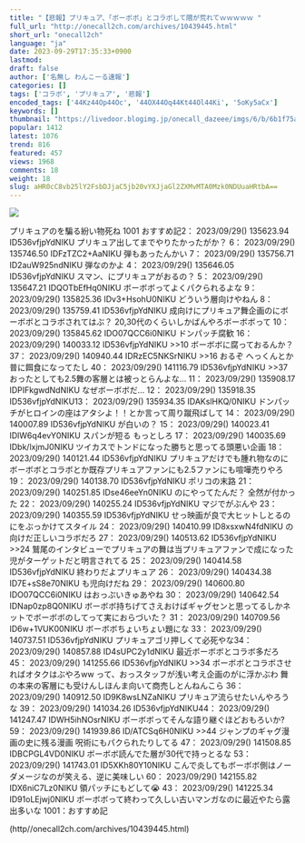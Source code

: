 ```yaml
---
title: "【悲報】プリキュア、「ボーボボ」とコラボして隈が荒れてｗｗｗｗｗ "
full_url: "http://onecall2ch.com/archives/10439445.html"
short_url: "onecall2ch"
language: "ja"
date: 2023-09-29T17:35:33+0900
lastmod: 
draft: false
author: ['名無し わんこーる速報']
categories: []
tags: ['コラボ', 'プリキュア', '悲報']
encoded_tags: ['44Kz44Op44Oc', '44OX44Oq44Kt44Ol44Ki', '5oKy5aCx']
keywords: []
thumbnail: "https://livedoor.blogimg.jp/onecall_dazeee/imgs/6/b/6b1f75a4-s.jpg"
popular: 1412
latest: 1076
trend: 816
featured: 457
views: 1968
comments: 18
weight: 18
slug: aHR0cC8vb25lY2FsbDJjaC5jb20vYXJjaGl2ZXMvMTA0Mzk0NDUuaHRtbA==
---
```


![](https://livedoor.blogimg.jp/onecall_dazeee/imgs/6/b/6b1f75a4-s.jpg)

プリキュアのを騙る紛い物死ね 1001 おすすめ記2： 2023/09/29() 135623.94 ID536vfjpYdNIKU プリキュア出してまでやりたかったがか？ 6： 2023/09/29() 135746.50 IDFzTZC2+AaNIKU 弾もあったんかい 7： 2023/09/29() 135756.71 ID2auW925ndNIKU 弾なのかよ 4： 2023/09/29() 135646.05 ID536vfjpYdNIKU スマン、にプリキュアがおるの？ 5： 2023/09/29() 135647.21 IDQOTbEfHq0NIKU ボーボボってよくパクられるよな 9： 2023/09/29() 135825.36 IDv3+HsohU0NIKU どういう層向けやねん 8： 2023/09/29() 135759.41 ID536vfjpYdNIKU 成向けにプリキュア舞企画のにボーボボとコラボされてはぶ？ 20,30代のくらいしかばんやろボーボボって 10： 2023/09/29() 135845.62 IDO07QCC6i0NIKU ドンパッチ腐歓 16： 2023/09/29() 140033.12 ID536vfjpYdNIKU >>10 ボーボボに腐っておるんか？ 37： 2023/09/29() 140940.44 IDRzEC5NKSrNIKU >>16 おるぞ へっくんとか普に餌食になってたし 40： 2023/09/29() 141116.79 ID536vfjpYdNIKU >>37 おったとしても2.5舞の客層とは被っとらんよな… 11： 2023/09/29() 135908.17 IDPIFkgwdNdNIKU なぜボーボボだ… 12： 2023/09/29() 135918.35 ID536vfjpYdNIKU13： 2023/09/29() 135934.35 IDAKslHKQ/0NIKU ドンパッチがヒロインの座はアタシよ！！とか言って周り蹴飛ばして 14： 2023/09/29() 140007.89 ID536vfjpYdNIKU が白いの？ 15： 2023/09/29() 140023.41 IDlW6q4evY0NIKU スパンが短る もっとしろ 17： 2023/09/29() 140035.69 IDbk/lxjmJ0NIKU ツイカスでトンドになった勝ちと思ってる頭悪い企画 18： 2023/09/29() 140121.44 ID536vfjpYdNIKU プリキュアだけでも腫れ物なのにボーボボとコラボとか既存プリキュアファンにも2.5ファンにも喧嘩売りやろ 19： 2023/09/29() 140138.70 ID536vfjpYdNIKU ポリコの末路 21： 2023/09/29() 140251.85 IDse46eeYn0NIKU のにやってたんだ？ 全然が付かった 22： 2023/09/29() 140255.24 ID536vfjpYdNIKU マジでがぶんや 23： 2023/09/29() 140355.59 ID536vfjpYdNIKU せっ映画が良で大ヒットしとるのにをぶっかけてスタイル 24： 2023/09/29() 140410.99 ID8xsxwN4fdNIKU の向けだ正しいコラボだろ 27： 2023/09/29() 140513.62 ID536vfjpYdNIKU >>24 鷲尾のインタビューでプリキュアの舞は当プリキュアファンで成になった児がターゲットだと明言されてる 25： 2023/09/29() 140414.58 ID536vfjpYdNIKU 終わりだよプリキュア 26： 2023/09/29() 140434.38 ID7E+sS8e70NIKU も児向けだね 29： 2023/09/29() 140600.80 IDO07QCC6i0NIKU はおっぷいきゅあやね 30： 2023/09/29() 140642.54 IDNap0zp8Q0NIKU ボーボボ持ちげてさえおけばギャグセンと思ってるしかネットでボーボボのしてって実におらづいた？ 31： 2023/09/29() 140709.56 ID6w+1VUK00NIKU ボーボボちょいちょい題にな 33： 2023/09/29() 140737.51 ID536vfjpYdNIKU プリキュアゴリ押しくて必死やな34： 2023/09/29() 140857.88 ID4sUPC2y1dNIKU 最近ボーボボとコラボ多だろ 45： 2023/09/29() 141255.66 ID536vfjpYdNIKU >>34 ボーボボとコラボさせればオタクはぶやろww って、おっスタッフが浅い考え企画のがに浮かぶわ 舞の本来の客層にも受けんしほんま向いて商売しとんねんこら 36： 2023/09/29() 140912.50 ID9K8wsLNZaNIKU プリキュア流らせたいんやろうな 39： 2023/09/29() 141034.26 ID536vfjpYdNIKU44： 2023/09/29() 141247.47 IDWH5ihNOsrNIKU ボーボボってそんな語り継ぐほどおもろいか? 59： 2023/09/29() 141939.86 ID/ATCSq6H0NIKU >>44 ジャンプのギャグ漫画の史に残る漫画 呪術にもパクられたりしてる 47： 2023/09/29() 141508.85 IDBCPGL4VD0NIKU ボーボボ読んでた層が30代で持っとるな 53： 2023/09/29() 141743.01 ID5XKh80Y10NIKU こんで炎してもボーボボ側はノーダメージなのが笑える、逆に美味しい 60： 2023/09/29() 142155.82 IDX6niC7Lz0NIKU 領パッチにもどして😭 43： 2023/09/29() 141225.34 ID91oLEjwj0NIKU ボーボボって終わって久しい古いマンガなのに最近やたら露出多いな 1001：おすすめ記

(http//onecall2ch.com/archives/10439445.html)
